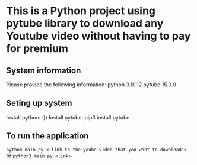 # This is a Python project using pytube library to download any Youtube video without having to pay for premium
## System information
Please provide the following information:
    python 3.10.12
    pytube 15.0.0
    
## Seting up system
  Install python: :))
  Install pytube: pip3 install pytube

## To run the application
`python main.py <'link to the yoube video that you want to download'>` or `python3 main.py <link> `
